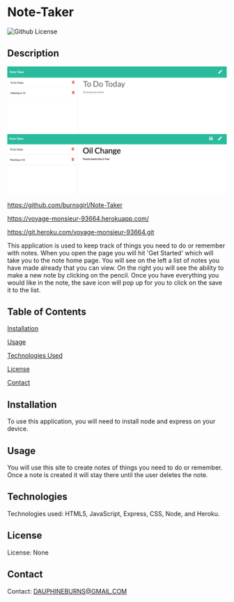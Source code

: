 # Note-Taker


![Github License](https://img.shields.io/badge/license-none-blue.svg)
  ## Description
<img src="Assets/one.png">
<img src="Assets/two.png">

https://github.com/burnsgirl/Note-Taker

https://voyage-monsieur-93664.herokuapp.com/

https://git.heroku.com/voyage-monsieur-93664.git

This application is used to keep track of things you need to do or remember with notes. When you open the page you will hit 'Get Started' which will take you to the note home page. You will see on the left a list of notes you have made already that you can view. On the right you will see the ability to make a new note by clicking on the pencil. Once you have everything you would like in the note, the save icon will pop up for you to click on the save it to the list.

## Table of Contents
[Installation](#installation)

[Usage](#usage)

[Technologies Used](#technologies)

[License](#license)

[Contact](#contact)

## Installation
To use this application, you will need to install node and express on your device.

## Usage
You will use this site to create notes of things you need to do or remember. Once a note is created it will stay there until the user deletes the note.


## Technologies
Technologies used: HTML5, JavaScript, Express, CSS, Node, and Heroku.

## License
License: None

## Contact
Contact: DAUPHINEBURNS@GMAIL.COM
